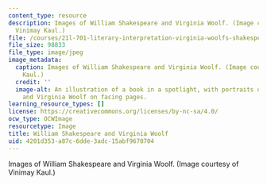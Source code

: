 ```yaml
---
content_type: resource
description: Images of William Shakespeare and Virginia Woolf. (Image courtesy of
  Vinimay Kaul.)
file: /courses/21l-701-literary-interpretation-virginia-woolfs-shakespeare-spring-2001/4201d353a87c6dde3adc15abf9670704_21l-701s01.jpg
file_size: 98833
file_type: image/jpeg
image_metadata:
  caption: Images of William Shakespeare and Virginia Woolf. (Image courtesy of Vinimay
    Kaul.)
  credit: ''
  image-alt: An illustration of a book in a spotlight, with portraits of William Shakespeare
    and Virginia Woolf on facing pages.
learning_resource_types: []
license: https://creativecommons.org/licenses/by-nc-sa/4.0/
ocw_type: OCWImage
resourcetype: Image
title: William Shakespeare and Virginia Woolf
uid: 4201d353-a87c-6dde-3adc-15abf9670704
---
```

Images of William Shakespeare and Virginia Woolf. (Image courtesy of Vinimay Kaul.)
